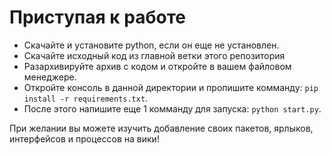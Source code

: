 # Приступая к работе

- Скачайте и установите python, если он еще не установлен.
- Скачайте исходный код из главной ветки этого репозитория
- Разархивируйте архив с кодом и откройте в вашем файловом менеджере.
- Откройте консоль в данной директории и пропишите комманду: `pip install -r requirements.txt`.
- После этого напишите еще 1 комманду для запуска: `python start.py`.

При желании вы можете изучить добавление своих пакетов, ярлыков, интерфейсов и процессов на вики!
